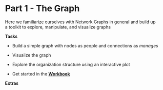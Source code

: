 # Part 1 - The Graph

Here we familiarize ourselves with Network Graphs in general and build up a toolkit to explore, manipulate, and visualize graphs

**Tasks**

* Build a simple graph with nodes as people and connections as *manages*
* Visualize the graph
* Explore the organization structure using an interactive plot

* Get started in the [**Workbook**](https://github.dev/lucasdurand/network-graph-tutorial/blob/develop/Part%201%20-%20The%20Graph/Workbook.ipynb)

**Extras**
